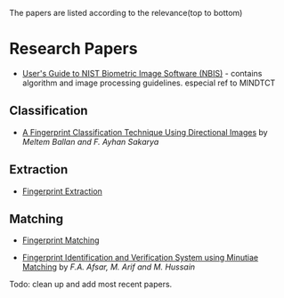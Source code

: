 The papers are listed according to the relevance(top to bottom)

# Research Papers #

  * [User's Guide to NIST Biometric Image Software (NBIS)](http://www.nist.gov/customcf/get_pdf.cfm?pub_id=51097) - contains algorithm and image processing guidelines. especial ref to MINDTCT

## Classification ##
  * [A Fingerprint Classification Technique Using Directional Images](http://citeseerx.ist.psu.edu/viewdoc/download?doi=10.1.1.9.5964&rep=rep1&type=pdf) by _Meltem Ballan and F. Ayhan Sakarya_

## Extraction ##
  * [Fingerprint Extraction](http://biolab.csr.unibo.it/research.asp?organize=Activities&select=&selObj=8&pathSubj=111||8&Req=&)

## Matching ##
  * [Fingerprint Matching](http://biolab.csr.unibo.it/research.asp?organize=Activities&select=&selObj=8&pathSubj=111||8&Req=&)

  * [Fingerprint Identification and Verification System using Minutiae Matching](http://citeseerx.ist.psu.edu/viewdoc/download?doi=10.1.1.116.2159&rep=rep1&type=pdf) by _F.A. Afsar, M. Arif and M. Hussain_

Todo: clean up and add most recent papers.